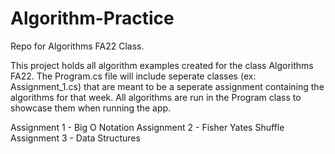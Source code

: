 # Algorithm-Practice
Repo for Algorithms FA22 Class.

This project holds all algorithm examples created for the class Algorithms FA22. The Program.cs file will include seperate classes (ex: Assignment_1.cs) that are meant to be a seperate assignment containing the algorithms for that week. All algorithms are run in the Program class to showcase them when running the app.

Assignment 1 - Big O Notation
Assignment 2 - Fisher Yates Shuffle
Assignment 3 - Data Structures
